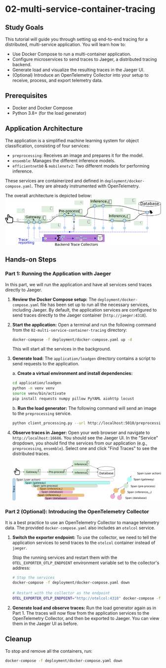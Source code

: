 # 02-multi-service-container-tracing

## Study Goals
This tutorial will guide you through setting up end-to-end tracing for a distributed, multi-service application. You will learn how to:
- Use Docker Compose to run a multi-container application.
- Configure microservices to send traces to Jaeger, a distributed tracing backend.
- Generate load and visualize the resulting traces in the Jaeger UI.
- (Optional) Introduce an OpenTelemetry Collector into your setup to receive, process, and export telemetry data.

## Prerequisites
- Docker and Docker Compose
- Python 3.8+ (for the load generator)

## Application Architecture
The application is a simplified machine learning system for object classification, consisting of four services:
- `preprocessing`: Receives an image and prepares it for the model.
- `ensemble`: Manages the different inference models.
- `efficientnetb0` & `mobilenetv2`: Two different models for performing inference.

These services are containerized and defined in `deployment/docker-compose.yaml`. They are already instrumented with OpenTelemetry.

The overall architecture is depicted below:
![A traditional setting with distributed tracing](doc/img/traditional_tracing_sys.png)

## Hands-on Steps

### Part 1: Running the Application with Jaeger
In this part, we will run the application and have all services send traces directly to Jaeger.

1. **Review the Docker Compose setup:**
   The `deployment/docker-compose.yaml` file has been set up to run all the necessary services, including Jaeger. By default, the application services are configured to send traces directly to the Jaeger container (`http://jaeger:4318`).

2. **Start the application:**
   Open a terminal and run the following command from the `02-multi-service-container-tracing` directory:
   ```bash
   docker-compose -f deployment/docker-compose.yaml up -d
   ```
   This will start all the services in the background.

3. **Generate load:**
   The `application/loadgen` directory contains a script to send requests to the application.

   a. **Create a virtual environment and install dependencies:**
      ```bash
      cd application/loadgen
      python -m venv venv
      source venv/bin/activate
      pip install requests numpy pillow PyYAML aiohttp locust
      ```

   b. **Run the load generator:**
      The following command will send an image to the `preprocessing` service.
      ```bash
      python client_processing.py --url http://localhost:5010/preprocessing
      ```

4. **Observe traces in Jaeger:**
   Open your web browser and navigate to `http://localhost:16686`. You should see the Jaeger UI. In the "Service" dropdown, you should find the services from our application (e.g., `preprocessing`, `ensemble`). Select one and click "Find Traces" to see the distributed traces.

   ![An example for a trace tree (DAG) with spans](doc/img/trace_spans.png)

### Part 2 (Optional): Introducing the OpenTelemetry Collector
It is a best practice to use an OpenTelemetry Collector to manage telemetry data. The provided `docker-compose.yaml` also includes an `otelcol` service.

1. **Switch the exporter endpoint:**
   To use the collector, we need to tell the application services to send traces to the `otelcol` container instead of `jaeger`.

   Stop the running services and restart them with the `OTEL_EXPORTER_OTLP_ENDPOINT` environment variable set to the collector's address:
   ```bash
   # Stop the services
   docker-compose -f deployment/docker-compose.yaml down

   # Restart with the collector as the endpoint
   OTEL_EXPORTER_OTLP_ENDPOINT="http://otelcol:4318" docker-compose -f deployment/docker-compose.yaml up -d
   ```

2. **Generate load and observe traces:**
   Run the load generator again as in Part 1. The traces will now flow from the application services to the OpenTelemetry Collector, and then be exported to Jaeger. You can view them in the Jaeger UI as before.

## Cleanup
To stop and remove all the containers, run:
```bash
docker-compose -f deployment/docker-compose.yaml down
```